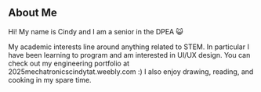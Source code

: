 ## About Me
Hi! My name is Cindy and I am a senior in the DPEA 😺

My academic interests line around anything related to STEM. In particular I have been learning to program and am interested in UI/UX design. You can check out my engineering portfolio at 2025mechatronicscindytat.weebly.com :) I also enjoy drawing, reading, and cooking in my spare time.
